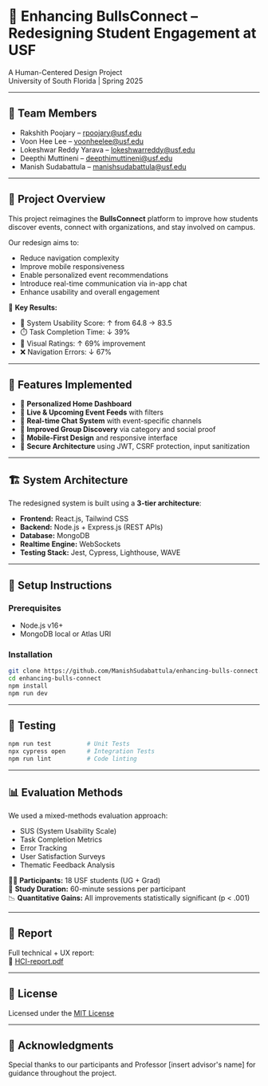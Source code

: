 # 🐂 Enhancing BullsConnect – Redesigning Student Engagement at USF

A Human-Centered Design Project  
University of South Florida | Spring 2025

---

## 👥 Team Members

- Rakshith Poojary – rpoojary@usf.edu  
- Voon Hee Lee – voonheelee@usf.edu  
- Lokeshwar Reddy Yarava – lokeshwarreddy@usf.edu  
- Deepthi Muttineni – deepthimuttineni@usf.edu  
- Manish Sudabattula – manishsudabattula@usf.edu  

---

## 📌 Project Overview

This project reimagines the **BullsConnect** platform to improve how students discover events, connect with organizations, and stay involved on campus.

Our redesign aims to:
- Reduce navigation complexity
- Improve mobile responsiveness
- Enable personalized event recommendations
- Introduce real-time communication via in-app chat
- Enhance usability and overall engagement

🔬 **Key Results:**
- 🎯 System Usability Score: ↑ from 64.8 → 83.5  
- ⏱️ Task Completion Time: ↓ 39%  
- 🎨 Visual Ratings: ↑ 69% improvement  
- ❌ Navigation Errors: ↓ 67%  

---

## 🧪 Features Implemented

- 🎯 **Personalized Home Dashboard**
- 📅 **Live & Upcoming Event Feeds** with filters
- 💬 **Real-time Chat System** with event-specific channels
- 🧭 **Improved Group Discovery** via category and social proof
- 📲 **Mobile-First Design** and responsive interface
- 🔐 **Secure Architecture** using JWT, CSRF protection, input sanitization

---

## 🏗️ System Architecture

The redesigned system is built using a **3-tier architecture**:

- **Frontend:** React.js, Tailwind CSS  
- **Backend:** Node.js + Express.js (REST APIs)  
- **Database:** MongoDB  
- **Realtime Engine:** WebSockets  
- **Testing Stack:** Jest, Cypress, Lighthouse, WAVE  

---

## 🚀 Setup Instructions

### Prerequisites
- Node.js v16+
- MongoDB local or Atlas URI

### Installation
```bash
git clone https://github.com/ManishSudabattula/enhancing-bulls-connect.git
cd enhancing-bulls-connect
npm install
npm run dev
```

---

## 🧪 Testing
```bash
npm run test          # Unit Tests
npx cypress open      # Integration Tests
npm run lint          # Code linting
```

---

## 📊 Evaluation Methods

We used a mixed-methods evaluation approach:
- SUS (System Usability Scale)
- Task Completion Metrics
- Error Tracking
- User Satisfaction Surveys
- Thematic Feedback Analysis

👨‍🎓 **Participants:** 18 USF students (UG + Grad)  
🧪 **Study Duration:** 60-minute sessions per participant  
📉 **Quantitative Gains:** All improvements statistically significant (p < .001)

---

## 📄 Report

Full technical + UX report:  
📎 [HCI-report.pdf](./HCI-report.pdf)

---

## 📃 License

Licensed under the [MIT License](./LICENSE)

---

## 🙏 Acknowledgments

Special thanks to our participants and Professor [insert advisor's name] for guidance throughout the project.
